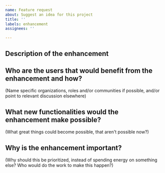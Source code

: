```yaml
---
name: Feature request
about: Suggest an idea for this project
title: ''
labels: enhancement
assignees: ''

---
```


## Description of the enhancement

## Who are the users that would benefit from the enhancement and how?

(Name specific organizations, roles and/or communities if possible, and/or point to relevant discussion elsewhere)

## What new functionalities would the enhancement make possible?

(What great things could become possible, that aren't possible now?)

## Why is the enhancement important?

(Why should this be prioritized, instead of spending energy on something else? Who would do the work to make this happen?)
